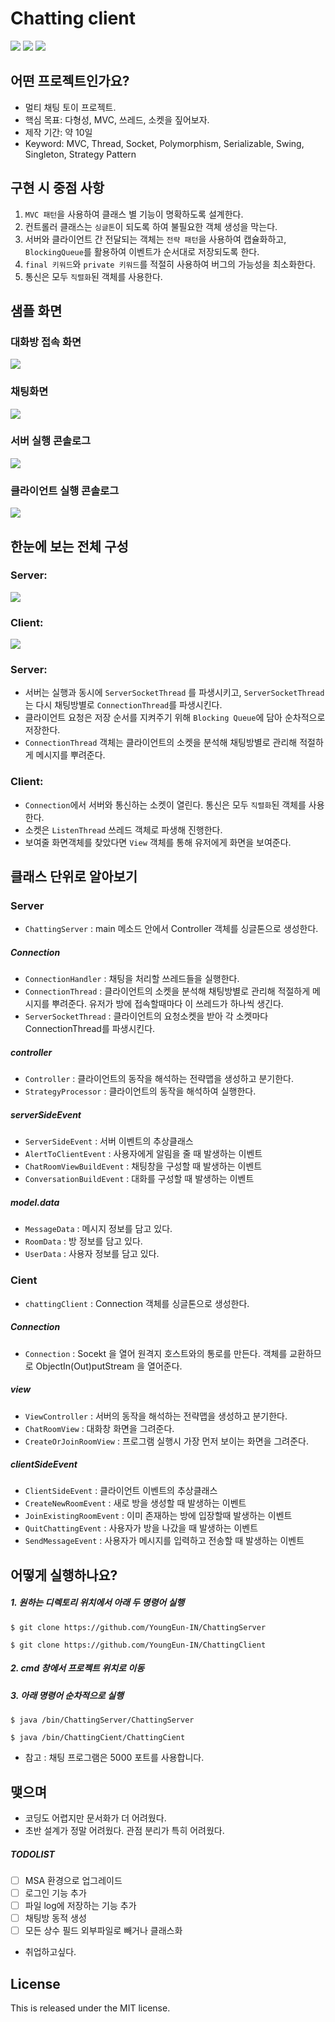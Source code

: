 # Chatting client

<a href="#"><img src="https://img.shields.io/github/last-commit/YoungEun-IN/ChattingClient.svg?style=flat" /></a>
<a href="#"><img src="https://img.shields.io/github/languages/top/YoungEun-IN/ChattingClient.svg?colorB=yellow&style=flat" /></a>
<a href="#"><img src="https://img.shields.io/badge/license-MIT-green.svg" /></a>

## 어떤 프로젝트인가요?
- 멀티 채팅 토이 프로젝트.
- 핵심 목표: 다형성, MVC, 쓰레드, 소켓을 짚어보자.
- 제작 기간: 약 10일
- Keyword: MVC, Thread, Socket, Polymorphism, Serializable, Swing, Singleton, Strategy Pattern


## 구현 시 중점 사항
1. `MVC 패턴`을 사용하여 클래스 별 기능이 명확하도록 설계한다.
2. 컨트롤러 클래스는 `싱글톤`이 되도록 하여 불필요한 객체 생성을 막는다.
3. 서버와 클라이언트 간 전달되는 객체는 `전략 패턴`을 사용하여 캡슐화하고, `BlockingQueue`를 활용하여 이벤트가 순서대로 저장되도록 한다.
4. `final 키워드`와 `private 키워드`를 적절히 사용하여 버그의 가능성을 최소화한다.
5. 통신은 모두 `직렬화`된 객체를 사용한다.

## 샘플 화면
### 대화방 접속 화면

<img src="img/welcome.png"  />

### 채팅화면

<img src="img/chatting.png" />

### 서버 실행 콘솔로그

<img src="img/server.png" />

### 클라이언트 실행 콘솔로그

<img src="img/client.png" />

<br/>

## 한눈에 보는 전체 구성

### Server:

<img src="img/serverDiagram.JPG"  />

### Client: 

<img src="img/clientDiagram.JPG"  />


### Server:
  - 서버는 실행과 동시에 `ServerSocketThread` 를 파생시키고, `ServerSocketThread`는 다시 채팅방별로 `ConnectionThread`를 파생시킨다.
  - 클라이언트 요청은 저장 순서를 지켜주기 위해 `Blocking Queue`에 담아 순차적으로 저장한다.
  - `ConnectionThread` 객체는 클라이언트의 소켓을 분석해 채팅방별로 관리해 적절하게 메시지를 뿌려준다.

### Client: 
  - `Connection`에서 서버와 통신하는 소켓이 열린다. 통신은 모두 `직렬화`된 객체를 사용한다.
  - 소켓은 `ListenThread` 쓰레드 객체로 파생해 진행한다.
  - 보여줄 화면객체를 찾았다면  `View` 객체를 통해 유저에게 화면을 보여준다.

## 클래스 단위로 알아보기
### Server
- `ChattingServer` : main 메소드 안에서 Controller 객체를 싱글톤으로 생성한다.

##### Connection
- `ConnectionHandler` : 채팅을 처리할 쓰레드들을 실행한다.
- `ConnectionThread` : 클라이언트의 소켓을 분석해 채팅방별로 관리해 적절하게 메시지를 뿌려준다. 유저가 방에 접속할때마다 이 쓰레드가 하나씩 생긴다.
- `ServerSocketThread` : 클라이언트의 요청소켓을 받아 각 소켓마다 ConnectionThread를 파생시킨다.
 
##### controller
- `Controller` : 클라이언트의 동작을 해석하는 전략맵을 생성하고 분기한다.
- `StrategyProcessor` : 클라이언트의 동작을 해석하여 실행한다.

##### serverSideEvent
- `ServerSideEvent` : 서버 이벤트의 추상클래스
- `AlertToClientEvent` : 사용자에게 알림을 줄 때 발생하는 이벤트
- `ChatRoomViewBuildEvent` : 채팅창을 구성할 때 발생하는 이벤트
- `ConversationBuildEvent` : 대화를 구성할 때 발생하는 이벤트

##### model.data
- `MessageData` : 메시지 정보를 담고 있다.
- `RoomData` : 방 정보를 담고 있다.
- `UserData` : 사용자 정보를 담고 있다.

### Cient
- `chattingClient` : Connection 객체를 싱글톤으로 생성한다.

##### Connection
- `Connection` : Socekt 을 열어 원격지 호스트와의 통로를 만든다. 객체를 교환하므로 ObjectIn(Out)putStream 을 열어준다.

##### view
- `ViewController` : 서버의 동작을 해석하는 전략맵을 생성하고 분기한다.
- `ChatRoomView` : 대화창 화면을 그려준다.
- `CreateOrJoinRoomView` : 프로그램 실행시 가장 먼저 보이는 화면을 그려준다.
  
##### clientSideEvent 
- `ClientSideEvent` : 클라이언트 이벤트의 추상클래스
- `CreateNewRoomEvent` : 새로 방을 생성할 때 발생하는 이벤트
- `JoinExistingRoomEvent` : 이미 존재하는 방에 입장할때 발생하는 이벤트
- `QuitChattingEvent` : 사용자가 방을 나갔을 때 발생하는 이벤트
- `SendMessageEvent` : 사용자가 메시지를 입력하고 전송할 때 발생하는 이벤트

## 어떻게 실행하나요?
##### 1. 원하는 디렉토리 위치에서 아래 두 명령어 실행
```
$ git clone https://github.com/YoungEun-IN/ChattingServer
```
```
$ git clone https://github.com/YoungEun-IN/ChattingClient
```
##### 2. cmd 창에서 프로젝트 위치로 이동
##### 3. 아래 명령어 순차적으로 실행
```
$ java /bin/ChattingServer/ChattingServer

```
```
$ java /bin/ChattingCient/ChattingCient

```
- 참고 : 채팅 프로그램은 5000 포트를 사용합니다.

## 맺으며
- 코딩도 어렵지만 문서화가 더 어려웠다.
- 초반 설계가 정말 어려웠다. 관점 분리가 특히 어려웠다.

##### TODOLIST
  - [ ] MSA 환경으로 업그레이드
  - [ ] 로그인 기능 추가
  - [ ] 파일 log에 저장하는 기능 추가
  - [ ] 채팅방 동적 생성
  - [ ] 모든 상수 필드 외부파일로 빼거나 클래스화
- 취업하고싶다.

## License
This is released under the MIT license.
